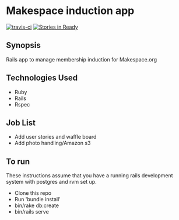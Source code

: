 
Makespace induction app
=======================
[![travis-ci](https://travis-ci.org/davidbebb/makespace-induction-app.svg?branch=master)]( https://travis-ci.org/davidbebb/makespace-induction-app) 
[![Stories in Ready](https://badge.waffle.io/davidbebb/makespace-induction-app.png?label=ready&title=Ready)](https://waffle.io/davidbebb/makespace-induction-app)

## Synopsis

Rails app to manage membership induction for Makespace.org

## Technologies Used

- Ruby
- Rails
- Rspec

## Job List

- Add user stories and waffle board
- Add photo handling/Amazon s3

## To run

These instructions assume that you have a running rails development system with postgres and rvm set up.

 - Clone this repo
 - Run 'bundle install'
 - bin/rake db:create
 - bin/rails serve
